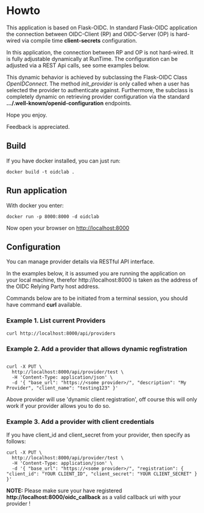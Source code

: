 # Howto


This application is based on Flask-OIDC. In standard Flask-OIDC application the connection between OIDC-Client (RP) and OIDC-Server (OP) is hard-wired via compile time **client-secrets** configuration. 

In this application, the connection between RP and OP is not hard-wired. It is fully adjustable dynamically at RunTime. The configuration can be adjusted via a REST Api calls, see some examples below.

This dynamic behavior is achieved by subclassing the Flask-OIDC Class *OpenIDConnect*. The method *init_provider* is only called when a user has selected the provider to authenticate against.
Furthermore, the subclass is completely dynamic on retrieving provider configuration via the standard **.../.well-known/openid-configuration** endpoints.

Hope you enjoy.

Feedback is appreciated.

## Build

If you have docker installed, you can just run:

```
docker build -t oidclab .
```

## Run application

With docker you enter:

```
docker run -p 8000:8000 -d oidclab
```

Now open your browser on [http://localhost:8000](http://localhost:8000)

## Configuration

You can manage provider details via RESTful API interface.

In the examples below, it is assumed you are running the application on your local machine, therefor http://localhost:8000 is taken as the address of the OIDC Relying Party host address.

Commands below are to be initiated from a terminal session, you should have command **curl** available.

### Example 1. List current Providers

```
curl http://localhost:8000/api/providers
```

### Example 2. Add a provider that allows dynamic regfistration

```

curl -X PUT \
  http://localhost:8000/api/provider/test \
  -H 'Content-Type: application/json' \
  -d '{ "base_url": "https://<some provider>/", "description": "My Provider", "client_name": "testing123" }'
```


Above provider will use 'dynamic client registration', off course this will only work if your provider allows you to do so.

### Example 3. Add a provider with client credentials

If you have client_id and client_secret from your provider, then specify as follows:

```
curl -X PUT \
  http://localhost:8000/api/provider/test \
  -H 'Content-Type: application/json' \
  -d '{ "base_url": "https://<some provider>/", "registration": { "client_id": "YOUR CLIENT_ID", "client_secret": "YOUR CLIENT_SECRET" }  }'
```


**NOTE:** Please make sure your have registered **http://localhost:8000/oidc_callback** as a valid callback uri with your provider !